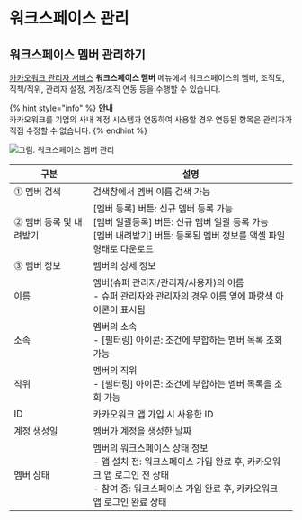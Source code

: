 # 워크스페이스 관리

## 워크스페이스 멤버 관리하기

[카카오워크 관리자 서비스](https://admin.kakaowork.com/) **워크스페이스 멤버** 메뉴에서 워크스페이스의 멤버, 조직도, 직책/직위, 관리자 설정, 계정/조직 연동 등을 수행할 수 있습니다.

{% hint style="info" %}
**안내**<br>
카카오워크를 기업의 사내 계정 시스템과 연동하여 사용할 경우 연동된 항목은 관리자가 직접 수정할 수 없습니다.
{% endhint %}


![그림. 워크스페이스 멤버 관리](https://s3-us-west-2.amazonaws.com/secure.notion-static.com/02201c00-a65b-4e2a-94d2-bd63a6f81e19/%EC%9B%8C%ED%81%AC%EC%8A%A4%ED%8E%98%EC%9D%B4%EC%8A%A4\_%EB%A9%A4%EB%B2%84\_%EA%B4%80%EB%A6%AC.png)


| 구분 | 설명 |
| --- | --- |
| ⓵ 멤버 검색 | 검색창에서 멤버 이름 검색 가능 |
| ⓶ 멤버 등록 및 내려받기 | [멤버 등록] 버튼: 신규 멤버 등록 가능<br>[멤버 일괄등록] 버튼: 신규 멤버 일괄 등록 가능<br>[멤버 내려받기] 버튼: 등록된 멤버 정보를 액셀 파일 형태로 다운로드  |
| ⓷ 멤버 정보   | 멤버의 상세 정보 |
|      이름 | 멤버(슈퍼 관리자/관리자/사용자)의 이름<br>- 슈퍼 관리자와 관리자의 경우 이름 옆에 파랑색 아이콘이 표시됨 |
|      소속 | 멤버의 소속<br>- [필터링] 아이콘: 조건에 부합하는 멤버 목록 조회 가능 |
|      직위 | 멤버의 직위<br>- [필터링] 아이콘: 조건에 부합하는 멤버 목록을 조회 가능 |
|      ID | 카카오워크 앱 가입 시 사용한 ID |
|      계정 생성일 | 멤버가 계정을 생성한 날짜 |
|      멤버 상태 | 멤버의 워크스페이스 상태 정보<br>-  앱 설치 전: 워크스페이스 가입 완료 후, 카카오워크 앱 로그인 전 상태<br>-  참여 중: 워크스페이스 가입 완료 후, 카카오워크 앱 로그인 완료 상태 |

